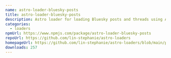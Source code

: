 ```yaml
---
name: astro-loader-bluesky-posts
title: astro-loader-bluesky-posts
description: Astro loader for loading Bluesky posts and threads using AT-URI.
categories:
  - loaders
npmUrl: https://www.npmjs.com/package/astro-loader-bluesky-posts
repoUrl: https://github.com/lin-stephanie/astro-loaders
homepageUrl: https://github.com/lin-stephanie/astro-loaders/blob/main/packages/astro-loader-bluesky-posts/
downloads: 257
---
```

